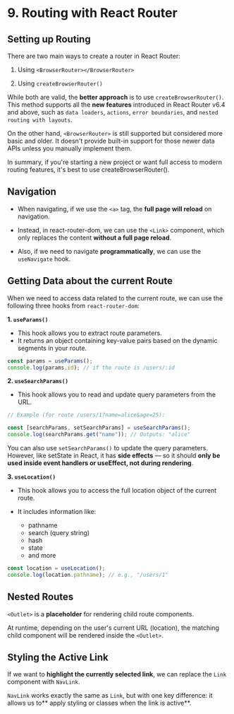 # 9. Routing with React Router

## Setting up Routing

There are two main ways to create a router in React Router:

1. Using `<BrowserRouter></BrowserRouter>`

2. Using `createBrowserRouter()`

While both are valid, the **better approach** is to use `createBrowserRouter()`. This method supports all the **new features** introduced in React Router v6.4 and above, such as `data loaders`, `actions`, `error boundaries`, and `nested routing with layouts`.

On the other hand, `<BrowserRouter>` is still supported but considered more basic and older. It doesn't provide built-in support for those newer data APIs unless you manually implement them.

In summary, if you're starting a new project or want full access to modern routing features, it's best to use createBrowserRouter().

## Navigation

- When navigating, if we use the `<a>` tag, the **full page will reload** on navigation.

- Instead, in react-router-dom, we can use the `<Link>` component, which only replaces the content **without a full page reload**.

- Also, if we need to navigate **programmatically**, we can use the `useNavigate` hook.

## Getting Data about the current Route

When we need to access data related to the current route, we can use the following three hooks from `react-router-dom`:

**1. `useParams()`**

- This hook allows you to extract route parameters.
- It returns an object containing key-value pairs based on the dynamic segments in your route.

```javascript
const params = useParams();
console.log(params.id); // if the route is /users/:id
```

**2. `useSearchParams()`**

- This hook allows you to read and update query parameters from the URL.

```javascript
// Example (for route /users/1?name=alice&age=25):

const [searchParams, setSearchParams] = useSearchParams();
console.log(searchParams.get("name")); // Outputs: "alice"
```

You can also use `setSearchParams()` to update the query parameters. However, like setState in React, it has **side effects** — so it should **only be used inside event handlers or useEffect, not during rendering**.

**3. `useLocation()`**

- This hook allows you to access the full location object of the current route.

- It includes information like:

  - pathname
  - search (query string)
  - hash
  - state
  - and more

```javascript
const location = useLocation();
console.log(location.pathname); // e.g., "/users/1"
```

## Nested Routes

`<Outlet>` is a **placeholder** for rendering child route components.

At runtime, depending on the user's current URL (location), the matching child component will be rendered inside the `<Outlet>`.

## Styling the Active Link

If we want to **highlight the currently selected link**, we can replace the `Link` component with `NavLink`.

`NavLink` works exactly the same as `Link`, but with one key difference: it allows us to** apply styling or classes when the link is active**.
